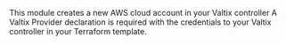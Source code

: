This module creates a new AWS cloud account in your Valtix controller
A Valtix Provider declaration is required with the credentials to your Valtix controller in your Terraform template.